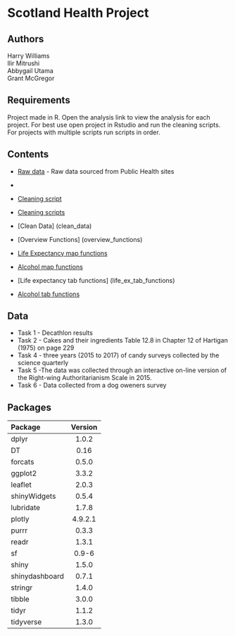 # Scotland Health Project
## Authors
Harry Williams    
Ilir Mitrushi    
Abbygail Utama    
Grant McGregor 
 
## Requirements
Project made in R. Open the analysis link to view the analysis for each project. For best use open project in Rstudio and run the cleaning scripts. For projects with multiple scripts run scripts in order. 
## Contents
 * [Raw data](raw_data) - Raw data sourced from Public Health sites
 * 
 * [Cleaning script](cleaning_scripts) 

 * [Cleaning scripts](cleaning_script) 

 * [Clean Data] (clean_data) 
 * [Overview Functions] (overview_functions)
 *  [Life Expectancy map functions](Le_map_functions) 
 *   [Alcohol map functions](alcohol_map_functions) 
 *   [Life expectancy tab functions] (life_ex_tab_functions) 
 *   [Alcohol tab functions](alcohol_consumption_functions) 
 
## Data
* Task 1 - Decathlon results 
* Task 2 - Cakes and their ingredients Table 12.8 in Chapter 12 of Hartigan (1975) on page 229
* Task 4 -  three years (2015 to 2017) of candy surveys collected by the science quarterly 
* Task 5 -The data was collected through an interactive on-line version of the Right-wing Authoritarianism Scale in 2015.
* Task 6 - Data collected from a dog oweners survey 

## Packages

| Package      | Version    
| :------------- | :----------: 
|dplyr|1.0.2|
|DT|0.16
|forcats|0.5.0
|ggplot2|3.3.2 
|leaflet|2.0.3  
|shinyWidgets| 0.5.4  
|lubridate| 1.7.8  
|plotly| 4.9.2.1 
|purrr|0.3.3  
|readr|1.3.1
|sf|0.9-6
|shiny|1.5.0
|shinydashboard|0.7.1 
|stringr|1.4.0 
| tibble|3.0.0 
|tidyr|1.1.2
|tidyverse|1.3.0 




       